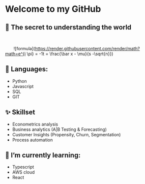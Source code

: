 # Welcome to my GitHub

## 🔭 The secret to understanding the world

<br>

&nbsp;&nbsp;&nbsp;&nbsp;&nbsp;&nbsp;
![formula](https://render.githubusercontent.com/render/math?math=e^{i \pi} = -1t = \frac{\bar x - \mu}{s -\sqrt{n}})

## :mega: Languages:

* Python
* Javascript
* SQL
* GIT

## ✨ Skillset

* Econometrics analysis
* Business analytics (A|B Testing & Forecasting)
* Customer Insights (Propensity, Churn, Segmentation)
* Process automation

## 🌱 I’m currently learning:

* Typescript
* AWS cloud
* React
